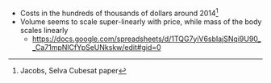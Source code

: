 - Costs in the hundreds of thousands of dollars around 2014[^1]
- Volume seems to scale super-linearly with price, while mass of the body scales linearly
    - https://docs.google.com/spreadsheets/d/1TQG7yiV6sbIajSNqi9U90__Ca71mpNlCfYpSeUNkskw/edit#gid=0








[^1]: Jacobs, Selva Cubesat paper
